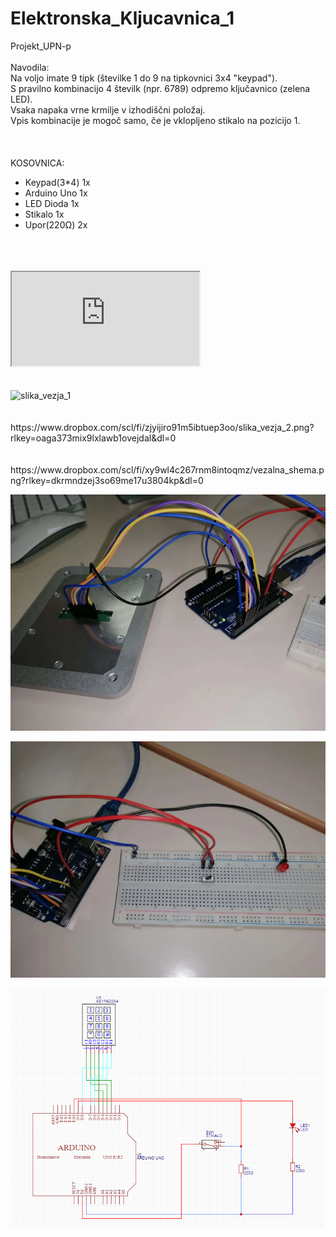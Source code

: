 # Elektronska_Kljucavnica_1
Projekt_UPN-p  <br>
  <br>
Navodila:  <br>
Na voljo imate 9 tipk (številke 1 do 9 na tipkovnici 3x4 "keypad"). <br>
S pravilno kombinacijo 4 številk (npr. 6789) odpremo ključavnico (zelena LED). <br>
Vsaka napaka vrne krmilje v izhodiščni položaj. <br>
Vpis kombinacije je mogoč samo, če je vklopljeno stikalo na pozicijo 1.  <br>
  <br>
  <br>
  <br>
KOSOVNICA:  <br>
   - Keypad(3*4)  1x  <br>
   - Arduino Uno  1x  <br>
   - LED Dioda    1x  <br>
   - Stikalo      1x  <br>
   - Upor(220Ω)   2x  <br>
<br>
<br>
<br>
<!DOCTYPE HTML>
<html>
  <body>
    <iframe src="https://www.dropbox.com/scl/fi/vy2l67gjwxmays4amac0t/video_delovanja_vezave.mp4?rlkey=ydheb54aqq4ggasmp3cije0av&dl=0"></iframe>
  </body>
</html>
<br>
<br>
<br>
<img title="slika_vezja_1" src="https://www.dropbox.com/scl/fi/nxezab02tcj9mrj1c9gpv/slika_vezja_1.png?rlkey=c1kyqq8ki8m0bycre4z0f3njw&dl=0">
<br>
<br>
<br>
https://www.dropbox.com/scl/fi/zjyijiro91m5ibtuep3oo/slika_vezja_2.png?rlkey=oaga373mix9lxlawb1ovejdal&dl=0
<br>
<br>
<br>
https://www.dropbox.com/scl/fi/xy9wl4c267rnm8intoqmz/vezalna_shema.png?rlkey=dkrmndzej3so69me17u3804kp&dl=0


![Alt text](https://github.com/kl3msy/Elektronska_Kljucavnica_1/blob/main/slika_vezja_1.png?raw=true)

![Alt text](https://github.com/kl3msy/Elektronska_Kljucavnica_1/blob/main/slika_vezja_2.png?raw=true)

![Alt text](https://github.com/kl3msy/Elektronska_Kljucavnica_1/blob/main/slika_vezalne_sheme.png?raw=true)

